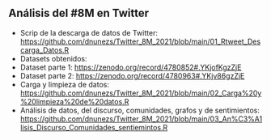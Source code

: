 ## Análisis del #8M en Twitter

- Scrip de la descarga de datos de Twitter: https://github.com/dnunezs/Twitter_8M_2021/blob/main/01_Rtweet_Descarga_Datos.R  
- Datasets obtenidos:
-   Dataset parte 1: https://zenodo.org/record/4780852#.YKjofKgzZjE  
-   Dataset parte 2: https://zenodo.org/record/4780963#.YKjv86gzZjE  
- Carga y limpieza de datos:  https://github.com/dnunezs/Twitter_8M_2021/blob/main/02_Carga%20y%20limpieza%20de%20datos.R  
- Análisis de datos, del discurso, comunidades, grafos y de sentimientos: https://github.com/dnunezs/Twitter_8M_2021/blob/main/03_An%C3%A1lisis_Discurso_Comunidades_sentiemintos.R  
